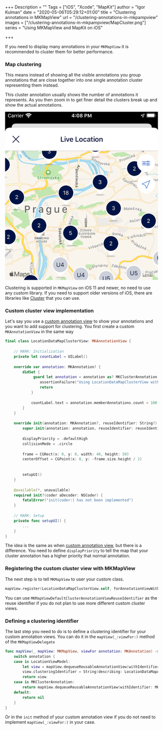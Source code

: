 +++
Description = ""
Tags = ["iOS", "Xcode", "MapKit"]
author = "Igor Kulman"
date = "2020-05-06T05:29:12+01:00"
title = "Clustering annotations in MKMapView"
url = "/clustering-annotations-in-mkpampview"
images = ["/clustering-annotations-in-mkpampview/MapCluster.png"]
series = "Using MKMapView and MapKit on iOS"

+++

If you need to display many annotations in your `MKMapView` it is recommended to cluster them for better performance. 

### Map clustering

This means instead of showing all the visible annotations you group annotations that are close together into one single annotation cluster representing them instead. 

This cluster annotation usually shows the number of annotations it represents. As you then zoom in to get finer detail the clusters break up and show the actual annotations.

![Map clustering](MapCluster.png)

Clustering is supported in `MKMapView` on iOS 11 and newer, no need to use any custom library. If you need to support older versions of iOS, there are libraries like [Cluster](https://github.com/efremidze/Cluster) that you can use.

### Custom cluster view implementation

Let's say you use a [custom annotation view](/using-custom-annotation-views-in-mkmapview) to show your annotations and you want to add support for clustering. You first create a custom  `MKAnnotationView` in the same way

```swift
final class LocationDataMapClusterView: MKAnnotationView {

    // MARK: Initialization
    private let countLabel = UILabel()

    override var annotation: MKAnnotation? {
    	didSet {
			 guard let annotation = annotation as? MKClusterAnnotation else {
            	assertionFailure("Using LocationDataMapClusterView with wrong annotation type")
            	return
        	}

    		countLabel.text = annotation.memberAnnotations.count < 100 ? "\(annotation.memberAnnotations.count)" : "99+"
    	}
    }

    override init(annotation: MKAnnotation?, reuseIdentifier: String?) {
        super.init(annotation: annotation, reuseIdentifier: reuseIdentifier)

		displayPriority = .defaultHigh
        collisionMode = .circle

        frame = CGRect(x: 0, y: 0, width: 40, height: 50)
        centerOffset = CGPoint(x: 0, y: -frame.size.height / 2)

       
        setupUI()
    }

    @available(*, unavailable)
    required init?(coder aDecoder: NSCoder) {
        fatalError("init(coder:) has not been implemented")
    }

    // MARK: Setup
    private func setupUI() {
        ...
    }
}
```

The idea is the same as when [custom annotation view](/using-custom-annotation-views-in-mkmapview), but there is a difference. You need to define `displayPriority` to tell the map that your cluster annotation has a higher priority that normal annotation.

<!--more-->

### Registering the custom cluster view with MKMapView

The next step is to tell `MKMapView` to user your custom class. 

```swift
mapView.register(LocationDataMapClusterView.self, forAnnotationViewWithReuseIdentifier: MKMapViewDefaultClusterAnnotationViewReuseIdentifier)
```

You can use `MKMapViewDefaultClusterAnnotationViewReuseIdentifier` as the reuse identifier if you do not plan to use more different custom cluster views.

### Defining a clustering identifier

The last step you need to do is to define a clustering identifier for your custom annotation views. You can do it in the `mapView(_:viewFor:)` method of the `MKMapViewDelegate` 

```swift
func mapView(_ mapView: MKMapView, viewFor annotation: MKAnnotation) -> MKAnnotationView? {
    switch annotation {    
    case is LocationViewModel:
        let view = mapView.dequeueReusableAnnotationView(withIdentifier: MKMapViewDefaultAnnotationViewReuseIdentifier, for: annotation)
        view.clusteringIdentifier = String(describing: LocationDataMapAnnotationView.self)
        return view
    case is MKClusterAnnotation:
        return mapView.dequeueReusableAnnotationView(withIdentifier: MKMapViewDefaultClusterAnnotationViewReuseIdentifier, for: annotation)
    default:        
        return nil
    }
}
```

Or in the `init` method of your custom annotation view if you do not need to implement `mapView(_:viewFor:)` in your case.